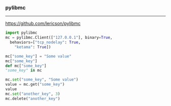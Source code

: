 ### pylibmc
---
https://github.com/lericson/pylibmc

```py
import pylibmc
mc = pylibmc.Client(["127.0.0.1"], binary=True,
  behaviors=["tcp_nodelay": True,
    "ketama": True])

mc["some_key"] = "Some value"
mc["some_key"]
def mc["some_key"]
"some_key" in mc

mc.set("some_key", "Some value")
value = mc.get("some_key")
value
mc.set("another_key", 3)
mc.delete("another_key")
```

```
```

```
```


